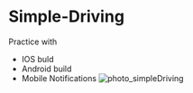 # Simple-Driving
Practice with 
- IOS buld 
- Android build 
- Mobile Notifications 
![photo_simpleDriving](https://github.com/GigaOrts/Simple-Driving/assets/99609826/16071f9e-3f5c-4290-8d7a-d9c4475de18d)
